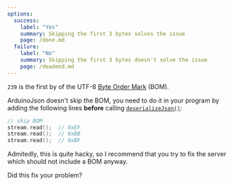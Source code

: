 ```yaml
---
options:
  success:
    label: "Yes"
    summary: Skipping the first 3 bytes solves the issue
    page: /done.md
  failure:
    label: "No"
    summary: Skipping the first 3 bytes doesn't solve the issue
    page: /deadend.md
---
```


`239` is the first by of the UTF-8 [Byte Order Mark](https://en.wikipedia.org/wiki/Byte_order_mark) (BOM).

ArduinoJson doesn't skip the BOM, you need to do it in your program by adding the following lines **before** calling [`deserializeJson()`](/v6/api/json/deserializejson/):

```c++
// skip BOM
stream.read();  // 0xEF
stream.read();  // 0xBB
stream.read();  // 0xBF
```

Admitedly, this is quite hacky, so I recommend that you try to fix the server which should not include a BOM anyway.

Did this fix your problem?
